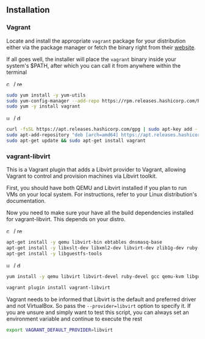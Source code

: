 
## Installation    

### Vagrant
Locate and install the appropriate `vagrant` package for your distribution either via the package manager or fetch the binary right from their [website](https://www.vagrantup.com/downloads). 

If all goes well, the installer will place the `vagrant` binary inside your system's $PATH, after which you can call it from anywhere within the terminal   


<img src="https://www.vectorlogo.zone/logos/centos/centos-icon.svg" alt="centos" width="15" height="13"/> / <img src="https://www.vectorlogo.zone/logos/redhat/redhat-icon.svg" alt="redhat" width="15" height="13"/>   

```bash   
sudo yum install -y yum-utils    
sudo yum-config-manager --add-repo https://rpm.releases.hashicorp.com/RHEL/hashicorp.repo     
sudo yum -y install vagrant   
```   

<img src="https://www.vectorlogo.zone/logos/ubuntu/ubuntu-icon.svg" alt="ubuntu" width="15" height="13"/> / <img src="https://www.vectorlogo.zone/logos/debian/debian-icon.svg" alt="debian" width="15" height="13"/>    

```bash    
curl -fsSL https://apt.releases.hashicorp.com/gpg | sudo apt-key add -    
sudo apt-add-repository "deb [arch=amd64] https://apt.releases.hashicorp.com $(lsb_release -cs) main"    
sudo apt-get update && sudo apt-get install vagrant    
```    


### vagrant-libvirt    
This is a Vagrant plugin that adds a Libvirt provider to Vagrant, allowing Vagrant to control and provision machines via Libvirt toolkit. 

First, you should have both QEMU and Libvirt installed if you plan to run VMs on your local system. For instructions, refer to your Linux distribution's documentation. 

Now you need to make sure your have all the build dependencies installed for vagrant-libvirt. This depends on your distro.   

<img src="https://www.vectorlogo.zone/logos/centos/centos-icon.svg" alt="centos" width="15" height="13"/> / <img src="https://www.vectorlogo.zone/logos/redhat/redhat-icon.svg" alt="redhat" width="15" height="13"/> 

```bash    
apt-get install -y qemu libvirt-bin ebtables dnsmasq-base    
apt-get install -y libxslt-dev libxml2-dev libvirt-dev zlib1g-dev ruby-dev    
apt-get install -y libguestfs-tools    
```    

<img src="https://www.vectorlogo.zone/logos/ubuntu/ubuntu-icon.svg" alt="ubuntu" width="15" height="13"/> / <img src="https://www.vectorlogo.zone/logos/debian/debian-icon.svg" alt="debian" width="15" height="13"/>

```bash    
yum install -y qemu libvirt libvirt-devel ruby-devel gcc qemu-kvm libguestfs-tools     
```    

```bash    
vagrant plugin install vagrant-libvirt    
```    
Vagrant needs to be informed that Libvirt is the default and preferred driver and not VirtualBox. So pass the `--provider=libvirt` option to specify it. If you are unsure and simply want to test this script, you can always set an environment variable and continue to execute the rest   
```bash    
export VAGRANT_DEFAULT_PROVIDER=libvirt    
```    
